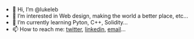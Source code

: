 - 👋 Hi, I’m @lukeleb
- 👀 I’m interested in Web design, making the world a better place, etc...
- 🌱 I’m currently learning Pyton, C++, Solidity...
- 📫 How to reach me: <a href="https://twitter.com/luc_labuff"> twitter</a>, <a href="https://www.linkedin.com/in/luke-leboeuf/">linkedin</a>, <a href="mailto:leboeuf.luke@gmail.com">email</a>...


<!---
lukeleb/lukeleb is a ✨ special ✨ repository because its `README.md` (this file) appears on your GitHub profile.
You can click the Preview link to take a look at your changes.
--->
